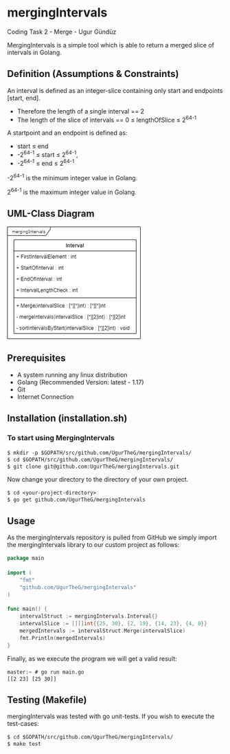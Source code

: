 # mergingIntervals
Coding Task 2 - Merge - Ugur Gündüz

MergingIntervals is a simple tool which is able to return a merged slice of intervals in Golang.

## Definition (Assumptions & Constraints)
An interval is defined as an integer-slice containing only start and endpoints [start, end].
- Therefore the length of a single interval == 2
- The length of the slice of intervals == 0 &le; lengthOfSlice &le;  2<sup>64-1</sup>

A startpoint and an endpoint is defined as:
- start &le; end 
- -2<sup>64-1</sup> &le; start &le; 2<sup>64-1</sup>,
- -2<sup>64-1</sup> &le; end &le; 2<sup>64-1</sup>

-2<sup>64-1</sup> is the minimum integer value in Golang.

2<sup>64-1</sup> is the maximum integer value in Golang.

## UML-Class Diagram
![image info](mergingIntervals.png)
## Prerequisites
- A system running any linux distribution
- Golang (Recommended Version: latest - 1.17)
- Git
- Internet Connection

## Installation (installation.sh)
### To start using MergingIntervals
```
$ mkdir -p $GOPATH/src/github.com/UgurTheG/mergingIntervals/
$ cd $GOPATH/src/github.com/UgurTheG/mergingIntervals/
$ git clone git@github.com:UgurTheG/mergingIntervals.git
```
Now change your directory to the directory of your own project.
```
$ cd <your-project-directory>
$ go get github.com/UgurTheG/mergingIntervals
```
## Usage
As the mergingIntervals repository is pulled from GitHub we simply import the mergingIntervals library to our custom project as follows:
```go
package main

import (
	"fmt"
	"github.com/UgurTheG/mergingIntervals"
)

func main() {
	intervalStruct := mergingIntervals.Interval{}
	intervalSlice := [][]int{{25, 30}, {2, 19}, {14, 23}, {4, 8}}
	mergedIntervals := intervalStruct.Merge(intervalSlice)
	fmt.Println(mergedIntervals)
}
```

Finally, as we execute the program we will get a valid result:

```shell
master:~ # go run main.go
[[2 23] [25 30]]
```

## Testing (Makefile)

mergingIntervals was tested with go unit-tests. 
If you wish to execute the test-cases:

```
$ cd $GOPATH/src/github.com/UgurTheG/mergingIntervals/
$ make test
```

